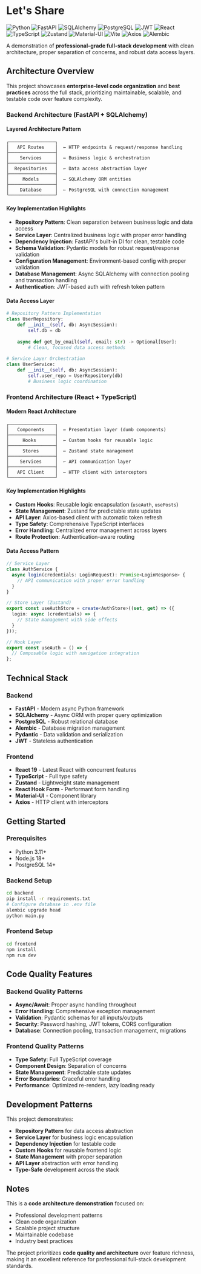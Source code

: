 # Let's Share

![Python](https://img.shields.io/badge/Python-3.11+-3776AB?logo=python&logoColor=white)
![FastAPI](https://img.shields.io/badge/FastAPI-0.104.1-009688?logo=fastapi&logoColor=white)
![SQLAlchemy](https://img.shields.io/badge/SQLAlchemy-2.0-red?logo=sqlalchemy&logoColor=white)
![PostgreSQL](https://img.shields.io/badge/PostgreSQL-Database-4169E1?logo=postgresql&logoColor=white)
![JWT](https://img.shields.io/badge/JWT-Authentication-000000?logo=jsonwebtokens&logoColor=white)
![React](https://img.shields.io/badge/React-19.1.1-61DAFB?logo=react&logoColor=black)
![TypeScript](https://img.shields.io/badge/TypeScript-5.8.3-3178C6?logo=typescript&logoColor=white)
![Zustand](https://img.shields.io/badge/Zustand-State%20Management-orange)
![Material-UI](https://img.shields.io/badge/Material--UI-7.3.2-0081CB?logo=mui&logoColor=white)
![Vite](https://img.shields.io/badge/Vite-7.1.7-646CFF?logo=vite&logoColor=white)
![Axios](https://img.shields.io/badge/Axios-HTTP%20Client-5A29E4?logo=axios&logoColor=white)
![Alembic](https://img.shields.io/badge/Alembic-Migrations-yellowgreen)

A demonstration of **professional-grade full-stack development** with clean architecture, proper separation of concerns, and robust data access layers.

## Architecture Overview

This project showcases **enterprise-level code organization** and **best practices** across the full stack, prioritizing maintainable, scalable, and testable code over feature complexity.

### Backend Architecture (FastAPI + SQLAlchemy)

#### **Layered Architecture Pattern**
```
┌─────────────────┐
│   API Routes    │  ← HTTP endpoints & request/response handling
├─────────────────┤
│    Services     │  ← Business logic & orchestration
├─────────────────┤
│  Repositories   │  ← Data access abstraction layer
├─────────────────┤
│     Models      │  ← SQLAlchemy ORM entities
├─────────────────┤
│    Database     │  ← PostgreSQL with connection management
└─────────────────┘
```

#### **Key Implementation Highlights**

- **Repository Pattern**: Clean separation between business logic and data access
- **Service Layer**: Centralized business logic with proper error handling
- **Dependency Injection**: FastAPI's built-in DI for clean, testable code
- **Schema Validation**: Pydantic models for robust request/response validation
- **Configuration Management**: Environment-based config with proper validation
- **Database Management**: Async SQLAlchemy with connection pooling and transaction handling
- **Authentication**: JWT-based auth with refresh token pattern

#### **Data Access Layer**
```python
# Repository Pattern Implementation
class UserRepository:
    def __init__(self, db: AsyncSession):
        self.db = db
    
    async def get_by_email(self, email: str) -> Optional[User]:
        # Clean, focused data access methods
        
# Service Layer Orchestration  
class UserService:
    def __init__(self, db: AsyncSession):
        self.user_repo = UserRepository(db)
        # Business logic coordination
```

### Frontend Architecture (React + TypeScript)

#### **Modern React Architecture**
```
┌─────────────────┐
│   Components    │  ← Presentation layer (dumb components)
├─────────────────┤
│     Hooks       │  ← Custom hooks for reusable logic
├─────────────────┤
│     Stores      │  ← Zustand state management
├─────────────────┤
│    Services     │  ← API communication layer
├─────────────────┤
│   API Client    │  ← HTTP client with interceptors
└─────────────────┘
```

#### **Key Implementation Highlights**

- **Custom Hooks**: Reusable logic encapsulation (`useAuth`, `usePosts`)
- **State Management**: Zustand for predictable state updates
- **API Layer**: Axios-based client with automatic token refresh
- **Type Safety**: Comprehensive TypeScript interfaces
- **Error Handling**: Centralized error management across layers
- **Route Protection**: Authentication-aware routing

#### **Data Access Pattern**
```typescript
// Service Layer
class AuthService {
  async login(credentials: LoginRequest): Promise<LoginResponse> {
    // API communication with proper error handling
  }
}

// Store Layer (Zustand)
export const useAuthStore = create<AuthStore>((set, get) => ({
  login: async (credentials) => {
    // State management with side effects
  }
}));

// Hook Layer
export const useAuth = () => {
  // Composable logic with navigation integration
};
```

## Technical Stack

### Backend
- **FastAPI** - Modern async Python framework
- **SQLAlchemy** - Async ORM with proper query optimization
- **PostgreSQL** - Robust relational database
- **Alembic** - Database migration management
- **Pydantic** - Data validation and serialization
- **JWT** - Stateless authentication

### Frontend  
- **React 19** - Latest React with concurrent features
- **TypeScript** - Full type safety
- **Zustand** - Lightweight state management
- **React Hook Form** - Performant form handling
- **Material-UI** - Component library
- **Axios** - HTTP client with interceptors

## Getting Started

### Prerequisites
- Python 3.11+
- Node.js 18+
- PostgreSQL 14+

### Backend Setup
```bash
cd backend
pip install -r requirements.txt
# Configure database in .env file
alembic upgrade head
python main.py
```

### Frontend Setup
```bash
cd frontend
npm install
npm run dev
```

## Code Quality Features

### Backend Quality Patterns
- **Async/Await**: Proper async handling throughout
- **Error Handling**: Comprehensive exception management
- **Validation**: Pydantic schemas for all inputs/outputs
- **Security**: Password hashing, JWT tokens, CORS configuration
- **Database**: Connection pooling, transaction management, migrations

### Frontend Quality Patterns
- **Type Safety**: Full TypeScript coverage
- **Component Design**: Separation of concerns
- **State Management**: Predictable state updates
- **Error Boundaries**: Graceful error handling
- **Performance**: Optimized re-renders, lazy loading ready

## Development Patterns

This project demonstrates:

- **Repository Pattern** for data access abstraction
- **Service Layer** for business logic encapsulation  
- **Dependency Injection** for testable code
- **Custom Hooks** for reusable frontend logic
- **State Management** with proper separation
- **API Layer** abstraction with error handling
- **Type-Safe** development across the stack

## Notes

This is a **code architecture demonstration** focused on:
- Professional development patterns
- Clean code organization
- Scalable project structure
- Maintainable codebase
- Industry best practices

The project prioritizes **code quality and architecture** over feature richness, making it an excellent reference for professional full-stack development standards.